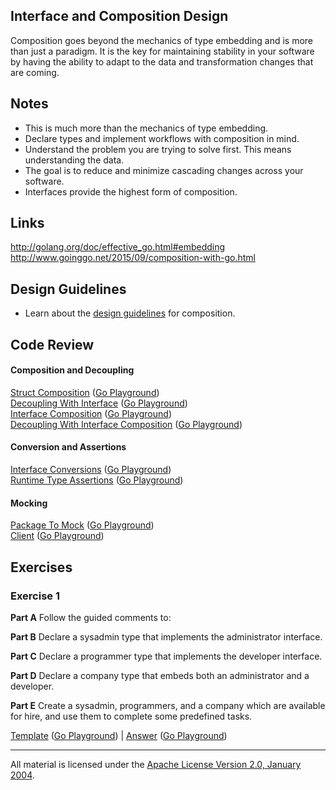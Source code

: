 ## Interface and Composition Design

Composition goes beyond the mechanics of type embedding and is more than just a paradigm. It is the key for maintaining stability in your software by having the ability to adapt to the data and transformation changes that are coming.

## Notes

* This is much more than the mechanics of type embedding.
* Declare types and implement workflows with composition in mind.
* Understand the problem you are trying to solve first. This means understanding the data.
* The goal is to reduce and minimize cascading changes across your software.
* Interfaces provide the highest form of composition.

## Links

http://golang.org/doc/effective_go.html#embedding  
http://www.goinggo.net/2015/09/composition-with-go.html

## Design Guidelines

* Learn about the [design guidelines](../../reading/design_guidelines.md) for composition.

## Code Review

#### Composition and Decoupling

[Struct Composition](example1/example1.go) ([Go Playground](http://play.golang.org/p/pRUV8bdhS9))  
[Decoupling With Interface](example2/example2.go) ([Go Playground](http://play.golang.org/p/iTx82WwU4A))  
[Interface Composition](example3/example3.go) ([Go Playground](http://play.golang.org/p/P2VVrsWdxH))  
[Decoupling With Interface Composition](example4/example4.go) ([Go Playground](http://play.golang.org/p/N2HiFy7xTG))  

#### Conversion and Assertions

[Interface Conversions](example5/example5.go) ([Go Playground](http://play.golang.org/p/wI0TmVBM-e))  
[Runtime Type Assertions](example6/example6.go) ([Go Playground](https://play.golang.org/p/tr-RGBxES-))

#### Mocking

[Package To Mock](example7/pubsub/pubsub.go) ([Go Playground](http://play.golang.org/p/3a_zYeR8M7))  
[Client](example7/example7.go) ([Go Playground](http://play.golang.org/p/KnWJ6z4B0s))

## Exercises

### Exercise 1

**Part A** Follow the guided comments to:

**Part B** Declare a sysadmin type that implements the administrator interface.

**Part C** Declare a programmer type that implements the developer interface.

**Part D** Declare a company type that embeds both an administrator and a developer.

**Part E** Create a sysadmin, programmers, and a company which are available for hire, and use them to complete some predefined tasks.

[Template](exercises/template1/template1.go) ([Go Playground](http://play.golang.org/p/fMHqL8ZNHO)) | 
[Answer](exercises/exercise1/exercise1.go) ([Go Playground](http://play.golang.org/p/KpKx-w6LWJ))
___
All material is licensed under the [Apache License Version 2.0, January 2004](http://www.apache.org/licenses/LICENSE-2.0).

